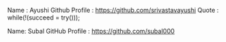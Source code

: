 Name : Ayushi
Github Profile : https://github.com/srivastavayushi
Quote : while(!(succeed = try()));

Name: Subal
GitHub Profile : https://github.com/subal000
